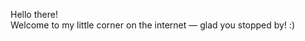 Hello there!  
Welcome to my little corner on the internet — glad you stopped by! :)
<!--
<br/>
<br/>
< img width="200" height="200" alt="image" src="https://github.com/user-attachments/assets/fac8ccb2-5655-420d-a7bc-f4d684fafb47" />
-->
<!--
**sxijyoti/sxijyoti** is a ✨ _special_ ✨ repository because its `README.md` (this file) appears on your GitHub profile.

Here are some ideas to get you started:

- 🔭 I’m currently working on ...
- 🌱 I’m currently learning ...
- 👯 I’m looking to collaborate on ...
- 🤔 I’m looking for help with ...
- 💬 Ask me about ...
- 📫 How to reach me: ...
- 😄 Pronouns: ...
- ⚡ Fun fact: ...
-->
